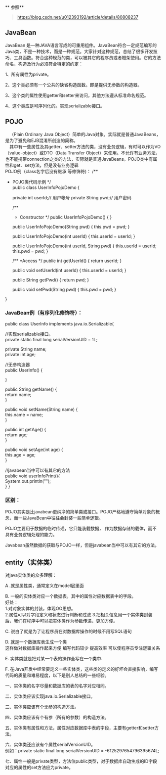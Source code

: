 ** 参照**  
>  https://blog.csdn.net/u012393192/article/details/80808237
  
## JavaBean  
JavaBean 是一种JAVA语言写成的可重用组件。JavaBean符合一定规范编写的Java类，不是一种技术，而是一种规范。大家针对这种规范，总结了很多开发技巧、工具函数。符合这种规范的类，可以被其它的程序员或者框架使用。它的方法命名，构造及行为必须符合特定的约定：  

1、所有属性为private。  

2、这个类必须有一个公共的缺省构造函数。即是提供无参数的构造器。  

3、这个类的属性使用getter和setter来访问，其他方法遵从标准命名规范。  

4、这个类应是可序列化的。实现serializable接口。  

## POJO   
  （Plain Ordinary Java Object）简单的Java对象，实际就是普通JavaBeans，是为了避免和EJB混淆所创造的简称。  
  其中有一些属性及其getter、setter方法的类，没有业务逻辑，有时可以作为VO（value-object）或DTO（Data Transfer Object）来使用。不允许有业务方法，也不能携带connection之类的方法，实际就是普通JavaBeans。POJO类中有属性和get、set方法，但是没有业务逻辑  
POJO例（class名字后没有继承 等修饰符)： 
/**
 * POJO类代码示例
 */  
public class UserInfoPojoDemo {

    private int userId;// 用户帐号
    private String pwd;// 用户密码

    /**
     * Constructor
     */
    public UserInfoPojoDemo() {
    }

    public UserInfoPojoDemo(String pwd) {
        this.pwd = pwd;
    }

    public UserInfoPojoDemo(int userId) {
        this.userId = userId;
    }

    public UserInfoPojoDemo(int userId, String pwd) {
        this.userId = userId;
        this.pwd = pwd;
    }

    /**
     *Access 
     */
    public int getUserId() {
        return userId;
    }

    public void setUserId(int userId) {
        this.userId = userId;
    }

    public String getPwd() {
        return pwd;
    }

    public void setPwd(String pwd) {
        this.pwd = pwd;
    }

}
### JavaBean例（有序列化修饰符）：  

public class UserInfo implements java.io.Serializable{  

//实现serializable接口。  
private static final long serialVersionUID = 1L;  

private String name;  
private int age;  

//无参构造器  
public UserInfo() {  

}  

public String getName() {  
    return name;  
}  

public void setName(String name) {  
    this.name = name;  
}  

public int getAge() {  
    return age;  
}  

public void setAge(int age) {  
    this.age = age;  
}  

//javabean当中可以有其它的方法  
public void userInfoPrint(){  
    System.out.println("");  
 } 
}  

### 区别：  
POJO其实是比javabean更纯净的简单类或接口。POJO严格地遵守简单对象的概念，而一些JavaBean中往往会封装一些简单逻辑。  

POJO主要用于数据的临时传递，它只能装载数据， 作为数据存储的载体，而不具有业务逻辑处理的能力。  

Javabean虽然数据的获取与POJO一样，但是javabean当中可以有其它的方法。  

## entity（实体类）  

对java实体类的众多理解：  

A .就是属性类，通常定义在model层里面  

B. 一般的实体类对应一个数据表，其中的属性对应数据表中的字段。  
好处：  
1.对对象实体的封装，体现OO思想。  
2.属性可以对字段定义和状态进行判断和过滤 
3.把相关信息用一个实体类封装后，我们在程序中可以把实体类作为参数传递，更加方便。  

C. 说白了就是为了让程序员在对数据库操作的时候不用写SQL语句  

D. 就是一个数据库表生成一个类  
这样做对数据库操作起来方便
编写代码较少 提高效率 可以使程序员专注逻辑关系  

E. 实体类就是把对某一个表的操作全写在一个类中.  

F. 在Java开发中经常要定义一些实体类，这些类的定义的好坏会直接影响，编写代码的质量和难易程度，以下是别人总结的一些经验。  

一、实体类的名字尽量和数据库的表的名字对应相同。  

二、实体类应该实现java.io.Serializable接口。  

三、实体类应该有个无参的构造方法。  

四、实体类应该有个有参（所有的参数）的构造方法。  

五、实体类有属性和方法，属性对应数据库中表的字段，主要有getter和setter方法。  

六、实体类还应该有个属性serialVersionUID。  
例如：private static final long serialVersionUID = -6125297654796395674L;  

七、属性一般是private类型，方法位public类型，对于数据库自动生成的ID字段对应的属性的set方法应为private。  

